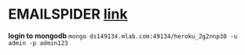 # EMAILSPIDER [link](https://emailspider.herokuapp.com/)

**login to mongodb**
`mongo ds149134.mlab.com:49134/heroku_2g2nnp30 -u admin -p admin123`

